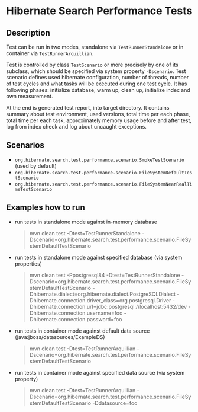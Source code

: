 Hibernate Search Performance Tests
==================================

## Description

Test can be run in two modes, standalone via `TestRunnerStandalone` or in container via `TestRunnerArquillian`.

Test is controlled by class `TestScenario` or more precisely by one of its subclass, 
which should be specified via system property `-Dscenario`. 
Test scenario defines used hibernate configuration, number of threads, number of test cycles and what tasks will be executed during one test cycle. 
It has following phases: initialize database, warm up, clean up, initialize index and own measurement.

At the end is generated test report, into target directory. It contains summary about test environment, used versions, 
total time per each phase, total time per each task, approximately memory usage before and after test, 
log from index check and log about uncaught exceptions.


## Scenarios

- `org.hibernate.search.test.performance.scenario.SmokeTestScenario` (used by default)
- `org.hibernate.search.test.performance.scenario.FileSystemDefaultTestScenario`
- `org.hibernate.search.test.performance.scenario.FileSystemNearRealTimeTestScenario`
 

## Examples how to run

- run tests in standalone mode against in-memory database

    > mvn clean test -Dtest=TestRunnerStandalone 
                     -Dscenario=org.hibernate.search.test.performance.scenario.FileSystemDefaultTestScenario

- run tests in standalone mode against specified database (via system properties)

    > mvn clean test -Ppostgresql84
                     -Dtest=TestRunnerStandalone 
                     -Dscenario=org.hibernate.search.test.performance.scenario.FileSystemDefaultTestScenario
                     -Dhibernate.dialect=org.hibernate.dialect.PostgreSQLDialect
                     -Dhibernate.connection.driver_class=org.postgresql.Driver
                     -Dhibernate.connection.url=jdbc:postgresql://localhost:5432/dev
                     -Dhibernate.connection.username=foo
                     -Dhibernate.connection.password=foo
                     
- run tests in container mode against default data source (java:jboss/datasources/ExampleDS)

    > mvn clean test -Dtest=TestRunnerArquillian
                     -Dscenario=org.hibernate.search.test.performance.scenario.FileSystemDefaultTestScenario 

- run tests in container mode against specified data source (via system property)                     
    
    > mvn clean test -Dtest=TestRunnerArquillian
                     -Dscenario=org.hibernate.search.test.performance.scenario.FileSystemDefaultTestScenario 
                     -Ddatasource=foo
